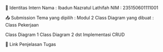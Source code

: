 👤 Identitas Intern
Nama : Ibadun Nazratul Lathifah
NIM : 235150601111001

📤 Submission
Tema yang dipilih : Modul 2
Class Diagram yang dibuat : Class Pekerjaan

Class Diagram 1
Class Diagram 2 dst
Implementasi CRUD

🔗 Link Penjelasan Tugas
